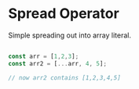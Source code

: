 # Spread Operator

Simple spreading out into array literal.

```javascript

const arr = [1,2,3];
const arr2 = [...arr, 4, 5];

// now arr2 contains [1,2,3,4,5]

```
